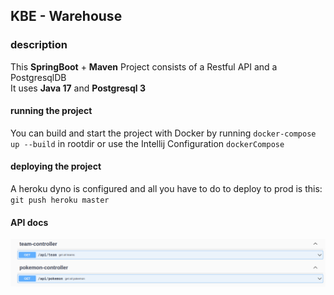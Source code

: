 ## KBE - Warehouse

### description

This **SpringBoot** + **Maven** Project consists of a Restful API and a PostgresqlDB<br/>
It uses **Java 17** and **Postgresql 3**<br/>

#### running the project

You can build and start the project with Docker by running  `docker-compose up --build` in rootdir or use the Intellij
Configuration `dockerCompose` <br/>

#### deploying the project

A heroku dyno is configured and all you have to do to deploy to prod is this: `git push heroku master`

#### API docs

![alt text](./readMeResources/swagger.png)
